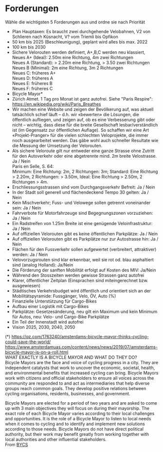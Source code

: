 # Forderungen

Wähle die wichtigsten 5 Forderungen aus und ordne sie nach Priorität

- Plan Hauptaxen: Es braucht zwei durchgehende Velobahnen, V2 von Schlieren nach Küsnacht, V? vom Triemli bis Opfikon
- 50 km bis 2025 (Beschleunigung), geplant wird alles bis max. 2022
- 100 km bis 2030
- Sichere Velorouten werden definiert, A+,B,C werden neu klassiert,            
  Neues A+ (Ideal): 2.50m eine Richtung, 4m zwei Richtungen                
  Neues A (Standard): > 2.20m eine Richtung, > 3.50 zwei Richtungen           
  Neues B (Minimal): 2m eine Richtung, 3m 2 Richtungen              
  Neues C: früheres A+            
  Neues D: früheres A             
  Neues E: früheres B                 
  Neues F: früheres C                    
- Bicycle Mayor*       
- Zürich Atmet. 1 Tag pro Monat ist ganz autofrei. Siehe "Paris Respire": https://en.wikipedia.org/wiki/Paris_Breathes                
- Wir machen eine Website und zeigen der Bevölkerung auf, was aktuell tatsächlich schief läuft – d.h. wir «bewerten» die Lösungen, die öffentlich aufliegen, und zeigen auf, ob es eine Verbesserung gibt oder nicht – wichtig, dass diese für die breite Gesellschaft lesbar/verständlich ist (im Gegensatz zur öffentlichen Auflage). So schaffen wir eine Art «Projekt-Pranger» für die vielen schlechten Veloprojekte, die immer noch ausgearbeitet werden. Das gäbe wohl auch schneller Resultate wie die Messung der Umsetzung der Velorouten.
- Als sichere Veloroute gilt nur entweder eine ganze Strasse ohne Zutritt für den Autoverkehr oder eine abgetrennte mind. 2m breite Velostrasse. Ja / Nein      
  Paris en Selle, S. 64:          
  Minimum: Eine Richtung: 2m, 2 Richtungen: 3m; Standard: Eine Richtung > 2.20m, 2 Richtungen: > 3.50m, Ideal: Eine Richtung > 2.50m, 2 Richtungen > 4m.   
- Erschliessungsstrassen sind vom Durchgangsverkehr Befreit: Ja / Nein 
- In der Stadt soll generell und flächendeckend Tempo 30 gelten: Ja / Nein 
- Kein Mischverkehr; Fuss- und Velowege sollen getrennt voneinander sein: Ja / Nein
- Fahrverbote für Motorfahrzeuge sind Begegnungszonen vorzuziehen: Ja / Nein
- Ein Radstreifen von 1.25m Breite ist eine genügende Veloinfrastruktur: Ja / Nein 
- Auf offiziellen Velorouten gibt es keine öffentlichen Parkplätze: Ja / Nein 
- Auf offiziellen Velorouten gibt es Parkplätze nur zur Autostrasse hin: Ja / Nein 
- Flächen für den Fussverkehr sollen aufgewertet (verbreitert, attraktiver) werden: Ja / Nein 
- Velovorzugsrouten sind klar erkennbar, weil sie rot od. blau asphaltiert sind (analog Holland): Ja/Nein 
- Die Förderung der sanften Mobilität erfolgt auf Kosten des MIV: Ja/Nein
- Während den Stosszeiten werden gewisse Strassen ganz autofrei
- Klarer, öffentlicher Zeitplan (Einsprachen sind miteingerechnet bzw. ausgewiesen)
- Städtisches Verkehrsbudget wird öffentlich und orientiert sich an der Mobilitätspyramide: Fussgänger, Velo, ÖV, Auto (%)
- Finanzielle Unterstützung für Cargo-Bikes
- Aufbau einer Logistik mit Cargo-Bikes
- Parkplätze: Gesetzesänderung, neu gilt ein Maximum und kein Minimum für Autos, neu: Velo- und Cargo-Bike Parkplätze
- Ein Teil der Innenstadt wird autofrei
- Vision 2025, 2030, 2040, 2050


 

(*) https://qz.com/1763240/amsterdams-bicycle-mayor-thinks-cycling-could-save-the-world/             
https://www.amsterdamuas.com/content/news/news/2019/07/amsterdams-bicycle-mayor-is-on-a-roll.html               
WHAT EXACTLY IS A BICYCLE MAYOR AND WHAT DO THEY DO?              
Bicycle Mayors are the face and voice of cycling progress in a city. They are independent catalysts that work to uncover the economic, societal, health, and environmental benefits that increased cycling can bring. Bicycle Mayors work with citizens and official stakeholders to ensure all voices across the community are responded to and act as intermediaries that help diverse groups reach common goals. They develop positive relations between cycling organisations, residents, businesses, and government.

Bicycle Mayors are elected for a period of two years and are asked to come up with 3 main objectives they will focus on during their mayorship. The exact role of each Bicycle Mayor varies according to their local challenges and opportunities. It is the role of a Bicycle Mayor to listen to local needs when it comes to cycling and to identify and implement new solutions according to those needs. Bicycle Mayors do not have direct political authority, but their work may benefit greatly from working together with local authorities and other influential stakeholders.                  
From [BYCS](https://bycs.org/bicycle-mayor-faq/#:~:text=Bicycle%20Mayors%20are%20the%20face,that%20increased%20cycling%20can%20bring.&text=They%20develop%20positive%20relations%20between,residents%2C%20businesses%2C%20and%20government.)            

